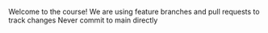Welcome to the course!
We are using feature branches and pull requests to track changes
Never commit to main directly
